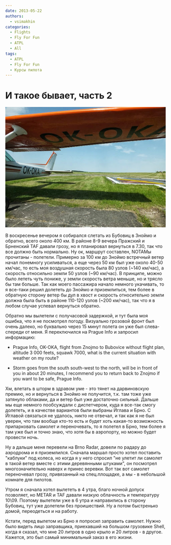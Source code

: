 ```yaml
---
date: 2013-05-22
authors:
  - vsimakhin
categories:
  - Flights
  - Fly For Fun
  - ATPL
  - All
tags:
  - ATPL
  - Fly For Fun
  - Курсы пилота
---
```


# И такое бывает, часть 2

![](ok-oka.jpg)

В воскресенье вечером я собирался слетать из Бубовиц в Зноймо и обратно, всего около 400 км. В районе 8-9 вечера Пражский и Брненский TAF давали грозу, но я планировал вернуться в 7.30, так что все должно быть нормально. Ну ок, маршрут составлен, NOTAMы прочитаны - полетели. Примерно за 100 км до Зноймо встречный ветер начал понемногу усиливаться, а еще через 50 км был уже около 40-50 км/час, то есть моя воздушная скорость была 80 узлов (~140 км/час), а скорость относильно земли 50 узлов (~90 км/час). В принципе, можно было лететь чуть пониже, у земли скорость ветра меньше, но и трясло бы там больше. Так как моего пассажира начало немного укачивать, то я все-таки решил долететь до Зноймо и приземлиться, тем более в обратную сторону ветер бы дул в хвост и скорость относительно земли должна была быть в районе 110-120 узлов (~200 км/час), так что я в любом случае успевал вернуться обратно.
<!-- more -->

Обратно мы вылетели с получасовой задержкой, и тут была моя ошибка, что я не посмотрел погоду. Визуально грозовой фронт был очень далеко, но буквально через 15 минут полета он уже был слева-спереди от меня. Я переключился на Prague Info и запросил информацию:

- Prague Info, OK-OKA, flight from Znojmo to Bubovice without flight plan, altitude 3 000 feets, squawk 7000, what is the current situation with weather on my route?

- Storm goes from the south south-west to the north, will be in front of you in about 20 minutes, I recommend you to return back to Znojmo if you want to be safe, Prague Info.

Хм, влетать в шторм в здравом уме - это тянет на дарвиновскую премию, но и вернуться в Зноймо не получится, т.к. там тоже уже затянуло облаками, да и ветер был уже достаточно сильный. Дальше мы еще немного пообсуждали с диспетчером, куда я все-так смогу долететь, и в качестве вариантов были выбраны Йглава и Брно. С Йглавой связаться не удалось, никто не отвечал, и так как я не был уверен, что там вообще кто-то есть и будет хоть какая-то возможность припарковать самолет и переночевать, то я полетел в Брно, тем более я там уже был и точно знаю, что хотя бы в аэропорту, но можно будет провести ночь.

Ну а дальше меня перевели на Brno Radar, довели по радару до аэродрома и я приземлился. Сначала маршал просто хотел поставить "каблуки" под колеса, но когда я у него спросил "не улетит ли самолет в такой ветер вместе с этими деревянными штуками", он посмотрел многозначительно наверх и принес веревки. Вот так вот самолет переночевал грозу, привязанный на спец.площадке, а мы - в небольшой комнате для пилотов.

Утром я сначала хотел вылететь в 4 утра, благо ночной допуск позволяет, но METAR и TAF давали низкую облачность и температуру 10\09. Поэтому вылетели уже в 6 утра и направились в сторону Бубовиц, тут уже долетели без проишествий. Ну а потом быстренько домой, переодеться и на работу.

Кстати, перед вылетом из Брно я попросил заправить самолет. Нужно было видеть лицо заправщика, приехавший на большом грузовике Shell, когда я сказал, что мне 20 литров в одно крыло и 20 литров - в другое. Кажется, это был самый минимальный заказ в его жизни.